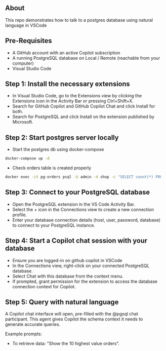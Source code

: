 ## About

This repo demonstrates how to talk to a postgres database using natural language in VSCode

## Pre-Requisites

- A GitHub account with an active Copilot subscription
- A running PostgreSQL database on Local / Remote (reachable from your computer)
- Visual Studio Code

## Step 1: Install the necessary extensions

- In Visual Studio Code, go to the Extensions view by clicking the Extensions icon in the Activity Bar or pressing Ctrl+Shift+X.
- Search for GitHub Copilot and GitHub Copilot Chat and click Install for both.
- Search for PostgreSQL and click Install on the extension published by Microsoft. 

## Step 2: Start postgres server locally

- Start the postgres db using docker-compose
```sh
docker-compose up -d
```
- Check orders table is created properly
```sh
docker exec -it pg-orders psql -U admin -d shop -c "SELECT count(*) FROM orders;"
```

## Step 3: Connect to your PostgreSQL database

- Open the PostgreSQL extension in the VS Code Activity Bar.
- Select the + icon in the Connections view to create a new connection profile.
- Enter your database connection details (host, user, password, database) to connect to your PostgreSQL instance. 

## Step 4: Start a Copilot chat session with your database

- Ensure you are logged-in on github copilot in VSCode
- In the Connections view, right-click on your connected PostgreSQL database.
- Select Chat with this database from the context menu.
- If prompted, grant permission for the extension to access the database connection context for Copilot.

## Step 5: Query with natural language

A Copilot chat interface will open, pre-filled with the @pgsql chat participant. This agent gives Copilot the schema context it needs to generate accurate queries. 

Example prompts:
- To retrieve data: "Show the 10 highest value orders".